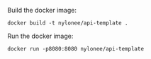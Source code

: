 Build the docker image:
```
docker build -t nylonee/api-template .
```

Run the docker image:
```
docker run -p8080:8080 nylonee/api-template
```
